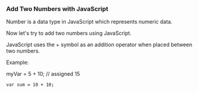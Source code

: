 ### Add Two Numbers with JavaScript
Number is a data type in JavaScript which represents numeric data.

Now let's try to add two numbers using JavaScript.

JavaScript uses the + symbol as an addition operator when placed between two numbers.

Example:

myVar = 5 + 10; // assigned 15

```bash
var sum = 10 + 10;
```